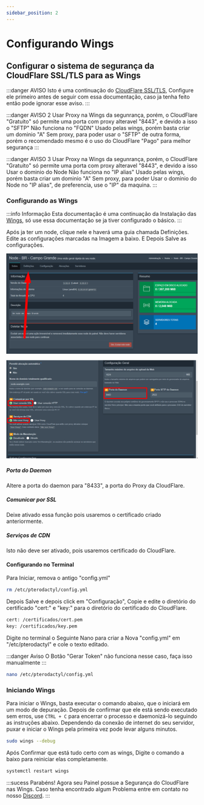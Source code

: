 ```yaml
---
sidebar_position: 2
---
```


# Configurando Wings

## Configurar o sistema de segurança da CloudFlare SSL/TLS para as Wings

:::danger AVISO
Isto é uma continuação do [CloudFlare SSL/TLS](/docs/4%20-%20Guias%20Extras/1%20-%20CloudFlare%20CDN/completo-estrito.md), Configure ele primeiro antes de seguir com essa documentação, caso ja tenha feito então pode ignorar esse aviso.
:::

:::danger AVISO 2
Usar Proxy na Wings da segunrança, porém, o CloudFlare "Gratuito" só permite uma porta com proxy alteravel "8443", e devido a isso o "SFTP" Não funciona no "FQDN" Usado pelas wings, porém basta criar um dominio "A" Sem proxy, para poder usar o "SFTP" de outra forma, porém o recomendado mesmo é o uso do CloudFlare "Pago" para melhor segurança
:::

:::danger AVISO 3
Usar Proxy na Wings da segunrança, porém, o CloudFlare "Gratuito" só permite uma porta com proxy alteravel "8443", e devido a isso Usar o dominio do Node Não funciona no "IP alias" Usado pelas wings, porém basta criar um dominio "A" Sem proxy, para poder Usar o dominio do Node no "IP alias", de preferencia, use o "IP" da maquina.
:::

### Configurando as Wings

:::info Informação
Esta documentação é uma continuação da Instalação das [Wings](/docs/2%20-%20Pterodactyl/4%20-%20Wings/Instala%C3%A7%C3%A3o.md), só use essa documentação se ja tiver configurado o básico.
:::


Após ja ter um node, clique nele e haverá uma guia chamada Definições. Edite as configurações marcadas na Imagem a baixo. E Depois Salve as configurações.

![Definições Node](./img/definicoes-node.png)

![Node Configurações](./img/node-config.png)

##### Porta do Daemon

Altere a porta do daemon para "8433", a porta do Proxy da CloudFlare.

##### Comunicar por SSL

Deixe ativado essa função pois usaremos o certificado criado anteriormente.

##### Serviços de CDN

Isto não deve ser ativado, pois usaremos certificado do CloudFlare.


#### Configurando no Terminal

Para Iniciar, remova o antigo "config.yml"

```bash
rm /etc/pterodactyl/config.yml
```

Depois Salve e depois click em "Configuração", Copie e edite o diretório do certificado "cert:" e "key:" para o diretório do certificado do CloudFlare.

```bash
cert: /certificados/cert.pem
key: /certificados/key.pem
```


Digite no terminal o Seguinte Nano para criar a Nova "config.yml" em "/etc/pterodactyl" e cole o texto editado.

:::danger Aviso
O Botão "Gerar Token" não funciona nesse caso, faça isso manualmente
:::

```bash
nano /etc/pterodactyl/config.yml
```

### Iniciando Wings

Para iniciar o Wings, basta executar o comando abaixo, que o iniciará em um modo de depuração. Depois de confirmar que ele está sendo executado sem erros, use `CTRL + C` para encerrar o processo e daemonizá-lo seguindo as instruções abaixo. Dependendo da conexão de internet do seu servidor, puxar e iniciar o Wings pela primeira vez pode levar alguns minutos.

```bash
sudo wings --debug
```

Após Confirmar que está tudo certo com as wings, Digite o comando a baixo para reiniciar elas completamente.

```bash
systemctl restart wings
```

:::sucess Parabéns!
Agora seu Painel possue a Segurança do CloudFlare nas Wings.
Caso tenha encontrado algum Problema entre em contato no nosso [Discord](https://discord.gg/8r7n7mU33R).
:::